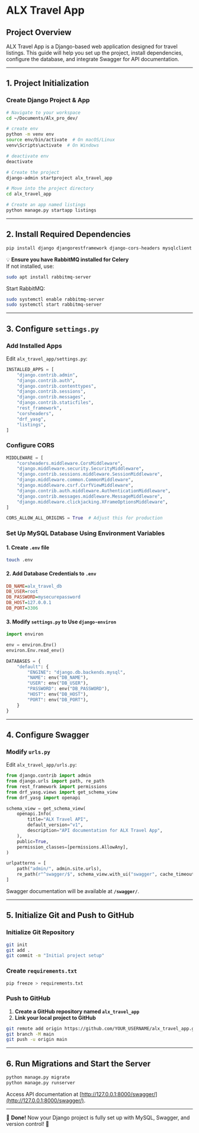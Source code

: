 # ALX Travel App

## Project Overview
ALX Travel App is a Django-based web application designed for travel listings. This guide will help you set up the project, install dependencies, configure the database, and integrate Swagger for API documentation.

---

## 1. Project Initialization
### Create Django Project & App
```bash
# Navigate to your workspace
cd ~/Documents/Alx_pro_dev/

# create env
python -m venv env
source env/bin/activate  # On macOS/Linux
venv\Scripts\activate  # On Windows

# deactivate env
deactivate

# Create the project
django-admin startproject alx_travel_app

# Move into the project directory
cd alx_travel_app

# Create an app named listings
python manage.py startapp listings
```

---

## 2. Install Required Dependencies
```bash
pip install django djangorestframework django-cors-headers mysqlclient drf-yasg django-environ celery
```
💡 **Ensure you have RabbitMQ installed for Celery**  
If not installed, use:
```bash
sudo apt install rabbitmq-server
```
Start RabbitMQ:
```bash
sudo systemctl enable rabbitmq-server
sudo systemctl start rabbitmq-server
```

---

## 3. Configure `settings.py`
### Add Installed Apps
Edit `alx_travel_app/settings.py`:
```python
INSTALLED_APPS = [
    "django.contrib.admin",
    "django.contrib.auth",
    "django.contrib.contenttypes",
    "django.contrib.sessions",
    "django.contrib.messages",
    "django.contrib.staticfiles",
    "rest_framework",
    "corsheaders",
    "drf_yasg",
    "listings",
]
```

### Configure CORS
```python
MIDDLEWARE = [
    "corsheaders.middleware.CorsMiddleware",
    "django.middleware.security.SecurityMiddleware",
    "django.contrib.sessions.middleware.SessionMiddleware",
    "django.middleware.common.CommonMiddleware",
    "django.middleware.csrf.CsrfViewMiddleware",
    "django.contrib.auth.middleware.AuthenticationMiddleware",
    "django.contrib.messages.middleware.MessageMiddleware",
    "django.middleware.clickjacking.XFrameOptionsMiddleware",
]

CORS_ALLOW_ALL_ORIGINS = True  # Adjust this for production
```

### Set Up MySQL Database Using Environment Variables
#### 1. Create `.env` file
```bash
touch .env
```
#### 2. Add Database Credentials to `.env`
```ini
DB_NAME=alx_travel_db
DB_USER=root
DB_PASSWORD=mysecurepassword
DB_HOST=127.0.0.1
DB_PORT=3306
```
#### 3. Modify `settings.py` to Use `django-environ`
```python
import environ

env = environ.Env()
environ.Env.read_env()

DATABASES = {
    "default": {
        "ENGINE": "django.db.backends.mysql",
        "NAME": env("DB_NAME"),
        "USER": env("DB_USER"),
        "PASSWORD": env("DB_PASSWORD"),
        "HOST": env("DB_HOST"),
        "PORT": env("DB_PORT"),
    }
}
```

---

## 4. Configure Swagger
### Modify `urls.py`
Edit `alx_travel_app/urls.py`:
```python
from django.contrib import admin
from django.urls import path, re_path
from rest_framework import permissions
from drf_yasg.views import get_schema_view
from drf_yasg import openapi

schema_view = get_schema_view(
    openapi.Info(
        title="ALX Travel API",
        default_version="v1",
        description="API documentation for ALX Travel App",
    ),
    public=True,
    permission_classes=[permissions.AllowAny],
)

urlpatterns = [
    path("admin/", admin.site.urls),
    re_path(r"^swagger/$", schema_view.with_ui("swagger", cache_timeout=0), name="swagger-ui"),
]
```
Swagger documentation will be available at **`/swagger/`**.

---

## 5. Initialize Git and Push to GitHub
### Initialize Git Repository
```bash
git init
git add .
git commit -m "Initial project setup"
```

### Create `requirements.txt`
```bash
pip freeze > requirements.txt
```

### Push to GitHub
1. **Create a GitHub repository named `alx_travel_app`**  
2. **Link your local project to GitHub**
```bash
git remote add origin https://github.com/YOUR_USERNAME/alx_travel_app.git
git branch -M main
git push -u origin main
```

---

## 6. Run Migrations and Start the Server
```bash
python manage.py migrate
python manage.py runserver
```
Access API documentation at [http://127.0.0.1:8000/swagger/](http://127.0.0.1:8000/swagger/).

---

🎉 **Done!** Now your Django project is fully set up with MySQL, Swagger, and version control! 🚀

